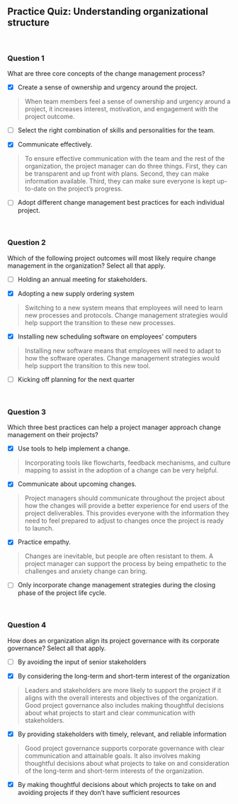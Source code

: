 ## Practice Quiz:  Understanding organizational structure

<br>

### Question 1

What are three core concepts of the change management process? 

+ [x] Create a sense of ownership and urgency around the project.

> When team members feel a sense of ownership and urgency around a project, it increases interest, motivation, and engagement with the project outcome.

+ [ ] Select the right combination of skills and personalities for the team.

+ [x] Communicate effectively.

> To ensure effective communication with the team and the rest of the organization, the project manager can do three things. First, they can be transparent and up front with plans. Second, they can make information available. Third, they can make sure everyone is kept up-to-date on the project’s progress.

+ [ ] Adopt different change management best practices for each individual project.

<br>

### Question 2

Which of the following project outcomes will most likely require change management in the organization? Select all that apply.

+ [ ] Holding an annual meeting for stakeholders.

+ [x] Adopting a new supply ordering system

> Switching to a new system means that employees will need to learn new processes and protocols. Change management strategies would help support the transition to these new processes.

+ [x] Installing new scheduling software on employees' computers

> Installing new software means that employees will need to adapt to how the software operates. Change management strategies would help support the transition to this new tool.

+ [ ] Kicking off planning for the next quarter

<br>

### Question 3

Which three best practices can help a project manager approach change management on their projects?

+ [x] Use tools to help implement a change.

> Incorporating tools like flowcharts, feedback mechanisms, and culture mapping to assist in the adoption of a change can be very helpful.

+ [x] Communicate about upcoming changes.

> Project managers should communicate throughout the project about how the changes will provide a better experience for end users of the project deliverables. This provides everyone with the information they need to feel prepared to adjust to changes once the project is ready to launch.

+ [x] Practice empathy.

> Changes are inevitable, but people are often resistant to them. A project manager can support the process by being empathetic to the challenges and anxiety change can bring. 

+ [ ] Only incorporate change management strategies during the closing phase of the project life cycle.

<br>

### Question 4

How does an organization align its project governance with its corporate governance? Select all that apply.

+ [ ] By avoiding the input of senior stakeholders

+ [x] By considering the long-term and short-term interest of the organization 

> Leaders and stakeholders are more likely to support the project if it aligns with the overall interests and objectives of the organization. Good project governance also includes making thoughtful decisions about what projects to start and clear communication with stakeholders.

+ [x] By providing stakeholders with timely, relevant, and reliable information

> Good project governance supports corporate governance with clear communication and attainable goals. It also involves making thoughtful decisions about what projects to take on and consideration of the long-term and short-term interests of the organization.

+ [x] By making thoughtful decisions about which projects to take on and avoiding projects if they don’t have sufficient resources